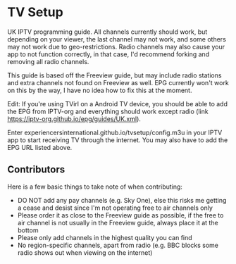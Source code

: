 # TV Setup

UK IPTV programming guide. All channels currently should work, but depending on your viewer, the last channel may not work, and some others may not work due to geo-restrictions. Radio channels may also cause your app to not function correctly, in that case, I'd recommend forking and removing all radio channels.

This guide is based off the Freeview guide, but may include radio stations and extra channels not found on Freeview as well. EPG currently won't work on this by the way, I have no idea how to fix this at the moment.

Edit: If you're using TVirl on a Android TV device, you should be able to add the EPG from IPTV-org and everything should work except radio (link https://iptv-org.github.io/epg/guides/UK.xml).

Enter experiencersinternational.github.io/tvsetup/config.m3u in your IPTV app to start receiving TV through the internet. You may also have to add the EPG URL listed above.

## Contributors

Here is a few basic things to take note of when contributing:
- DO NOT add any pay channels (e.g. Sky One), else this risks me getting a cease and desist since I'm not operating free to air channels only
- Please order it as close to the Freeview guide as possible, if the free to air channel is not usually in the Freeview guide, always place it at the bottom
- Please only add channels in the highest quality you can find
- No region-specific channels, apart from radio (e.g. BBC blocks some radio shows out when viewing on the internet)
